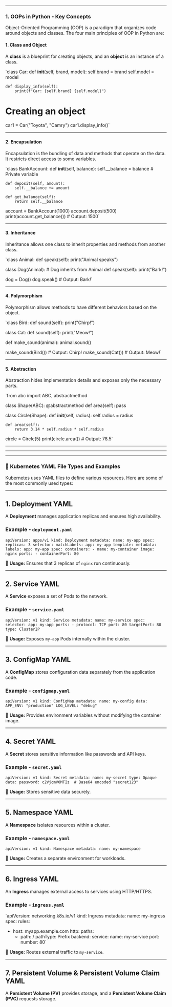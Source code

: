 
* * *

### **1\. OOPs in Python - Key Concepts**

Object-Oriented Programming (OOP) is a paradigm that organizes code around objects and classes. The four main principles of OOP in Python are:

#### **1\. Class and Object**

A **class** is a blueprint for creating objects, and an **object** is an instance of a class.

`class Car:
    def __init__(self, brand, model):
        self.brand = brand
        self.model = model

    def display_info(self):
        print(f"Car: {self.brand} {self.model}")

# Creating an object
car1 = Car("Toyota", "Camry")
car1.display_info()` 

* * *

#### **2\. Encapsulation**

Encapsulation is the bundling of data and methods that operate on the data. It restricts direct access to some variables.

`class BankAccount:
    def __init__(self, balance):
        self.__balance = balance  # Private variable

    def deposit(self, amount):
        self.__balance += amount

    def get_balance(self):
        return self.__balance

account = BankAccount(1000)
account.deposit(500)
print(account.get_balance())  # Output: 1500` 

* * *

#### **3\. Inheritance**

Inheritance allows one class to inherit properties and methods from another class.

`class Animal:
    def speak(self):
        print("Animal speaks")

class Dog(Animal):  # Dog inherits from Animal
    def speak(self):
        print("Bark!")

dog = Dog()
dog.speak()  # Output: Bark!` 

* * *

#### **4\. Polymorphism**

Polymorphism allows methods to have different behaviors based on the object.

`class Bird:
    def sound(self):
        print("Chirp!")

class Cat:
    def sound(self):
        print("Meow!")

def make_sound(animal):
    animal.sound()

make_sound(Bird())  # Output: Chirp!
make_sound(Cat())   # Output: Meow!` 

* * *

#### **5\. Abstraction**

Abstraction hides implementation details and exposes only the necessary parts.

`from abc import ABC, abstractmethod

class Shape(ABC):
 @abstractmethod
    def area(self):
        pass

class Circle(Shape):
    def __init__(self, radius):
        self.radius = radius

    def area(self):
        return 3.14 * self.radius * self.radius

circle = Circle(5)
print(circle.area())  # Output: 78.5` 

* * *
---

* * *

### **📜 Kubernetes YAML File Types and Examples**

Kubernetes uses YAML files to define various resources. Here are some of the most commonly used types:

* * *

**1\. Deployment YAML**
-----------------------

A **Deployment** manages application replicas and ensures high availability.

### **Example - `deployment.yaml`**

`apiVersion: apps/v1
kind: Deployment
metadata:
  name: my-app
spec:
  replicas: 3
  selector:
    matchLabels:
      app: my-app
  template:
    metadata:
      labels:
        app: my-app
    spec:
      containers:
      - name: my-container
        image: nginx
        ports:
        - containerPort: 80` 

📌 **Usage:** Ensures that 3 replicas of `nginx` run continuously.

* * *

**2\. Service YAML**
--------------------

A **Service** exposes a set of Pods to the network.

### **Example - `service.yaml`**

`apiVersion: v1
kind: Service
metadata:
  name: my-service
spec:
  selector:
    app: my-app
  ports:
    - protocol: TCP
      port: 80
      targetPort: 80
  type: ClusterIP` 

📌 **Usage:** Exposes `my-app` Pods internally within the cluster.

* * *

**3\. ConfigMap YAML**
----------------------

A **ConfigMap** stores configuration data separately from the application code.

### **Example - `configmap.yaml`**

`apiVersion: v1
kind: ConfigMap
metadata:
  name: my-config
data:
  APP_ENV: "production"
  LOG_LEVEL: "debug"` 

📌 **Usage:** Provides environment variables without modifying the container image.

* * *

**4\. Secret YAML**
-------------------

A **Secret** stores sensitive information like passwords and API keys.

### **Example - `secret.yaml`**

`apiVersion: v1
kind: Secret
metadata:
  name: my-secret
type: Opaque
data:
  password: c2VjcmV0MTIz  # Base64 encoded "secret123"` 

📌 **Usage:** Stores sensitive data securely.

* * *

**5\. Namespace YAML**
----------------------

A **Namespace** isolates resources within a cluster.

### **Example - `namespace.yaml`**

`apiVersion: v1
kind: Namespace
metadata:
  name: my-namespace` 

📌 **Usage:** Creates a separate environment for workloads.

* * *

**6\. Ingress YAML**
--------------------

An **Ingress** manages external access to services using HTTP/HTTPS.

### **Example - `ingress.yaml`**

`apiVersion: networking.k8s.io/v1
kind: Ingress
metadata:
  name: my-ingress
spec:
  rules:
  - host: myapp.example.com
    http:
      paths:
      - path: /
        pathType: Prefix
        backend:
          service:
            name: my-service
            port:
              number: 80` 

📌 **Usage:** Routes external traffic to `my-service`.

* * *

**7\. Persistent Volume & Persistent Volume Claim YAML**
--------------------------------------------------------

A **Persistent Volume (PV)** provides storage, and a **Persistent Volume Claim (PVC)** requests storage.
